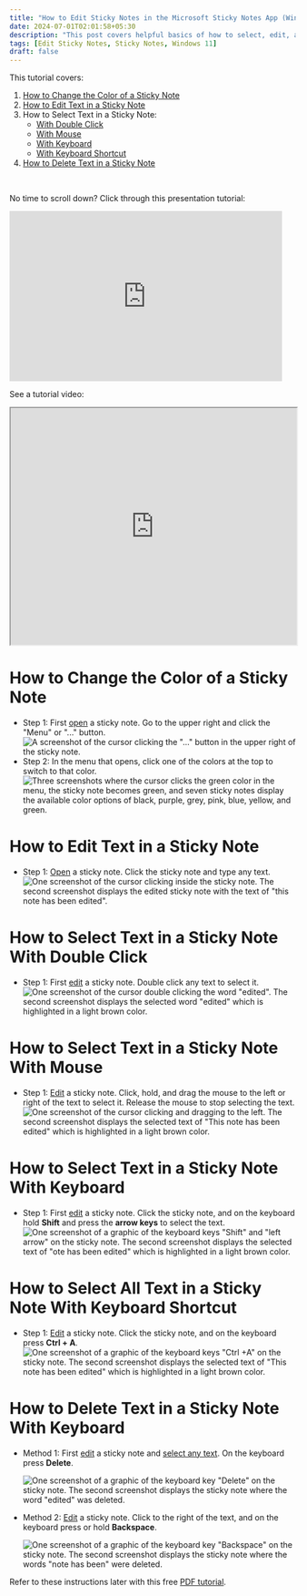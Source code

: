 ```yaml
---
title: "How to Edit Sticky Notes in the Microsoft Sticky Notes App (Windows 11)"
date: 2024-07-01T02:01:58+05:30
description: "This post covers helpful basics of how to select, edit, and delete text in sticky notes. You can even change the sticky note color!"
tags: [Edit Sticky Notes, Sticky Notes, Windows 11]
draft: false
---
```

This tutorial covers:

1. [How to Change the Color of a Sticky Note](#1)
2. [How to Edit Text in a Sticky Note](#2)
3. How to Select Text in a Sticky Note:
    * [With Double Click](#3)
    * [With Mouse](#4)
    * [With Keyboard](#5)
    * [With Keyboard Shortcut](#6)
4. [How to Delete Text in a Sticky Note](#7)

<br />
<p>No time to scroll down? Click through this presentation tutorial:</p>
<iframe src="https://docs.google.com/presentation/d/e/2PACX-1vTa-yqIxQLdLVBg0yFe7Krjr_WUe4qqaNgj4e9nrOrJrZfYnmtJOPyIK3mbopt98WEDBa4B1bjO0-_O/embed?start=false&loop=false&delayms=3000" frameborder="0" width="480" height="299" allowfullscreen="true" mozallowfullscreen="true" webkitallowfullscreen="true"></iframe>

<br />

See a tutorial video:
<iframe class="BLOG_video_class" allowfullscreen="" youtube-src-id="5qCKiWC0jc8" width="100%" height="416" src="https://www.youtube.com/embed/5qCKiWC0jc8"></iframe>

<h1 id="1">How to Change the Color of a Sticky Note</h1>

* Step 1: First [open](https://qhtutorials.github.io/posts/how-to-open-a-sticky-note/) a sticky note. Go to the upper right and click the "Menu" or "..." button. <div class="stepimage">![A screenshot of the cursor clicking the "..." button in the upper right of the sticky note.](blogsticky3dotsedit.png "Click the '...' ")</div>
* Step 2: In the menu that opens, click one of the colors at the top to switch to that color. <div class="stepimage">![Three screenshots where the cursor clicks the green color in the menu, the sticky note becomes green, and seven sticky notes display the available color options of black, purple, grey, pink, blue, yellow, and green.](blogpptcolor.png "Click a color")</div>

<h1 id="2">How to Edit Text in a Sticky Note</h1>

* Step 1: [Open](https://qhtutorials.github.io/posts/how-to-open-a-sticky-note/) a sticky note. Click the sticky note and type any text. <div class="stepimage">![One screenshot of the cursor clicking inside the sticky note. The second screenshot displays the edited sticky note with the text of "this note has been edited".](blogppteditnote.png "Type any text")</div>

<h1 id="3">How to Select Text in a Sticky Note With Double Click</h1>

* Step 1: First [edit](#2) a sticky note. Double click any text to select it. <div class="stepimage">![One screenshot of the cursor double clicking the word "edited". The second screenshot displays the selected word "edited" which is highlighted in a light brown color.](blogpptdblclickselect.png "Double click the text")</div>

<h1 id="4">How to Select Text in a Sticky Note With Mouse</h1>

* Step 1: [Edit](#2) a sticky note. Click, hold, and drag the mouse to the left or right of the text to select it. Release the mouse to stop selecting the text. <div class="stepimage">![One screenshot of the cursor clicking and dragging to the left. The second screenshot displays the selected text of "This note has been edited" which is highlighted in a light brown color.](blogpptclickdragselect.png "Click and drag to select text")</div>

<h1 id="5">How to Select Text in a Sticky Note With Keyboard</h1>

* Step 1: First [edit](#2) a sticky note. Click the sticky note, and on the keyboard hold **Shift** and press the **arrow keys** to select the text. <div class="stepimage">![One screenshot of a graphic of the keyboard keys "Shift" and "left arrow" on the sticky note. The second screenshot displays the selected text of "ote has been edited" which is highlighted in a light brown color.](blogpptshiftarrows.png "Hold 'Shift' and press the arrow keys")</div>

<h1 id="6">How to Select All Text in a Sticky Note With Keyboard Shortcut</h1>

* Step 1: [Edit](#2) a sticky note. Click the sticky note, and on the keyboard press **Ctrl + A**. <div class="stepimage">![One screenshot of a graphic of the keyboard keys "Ctrl +A" on the sticky note. The second screenshot displays the selected text of "This note has been edited" which is highlighted in a light brown color.](blogpptctrla.png "Press 'Ctrl +A' ")</div>

<h1 id="7">How to Delete Text in a Sticky Note With Keyboard</h1>

* Method 1: First [edit](#2) a sticky note and [select any text](#4). On the keyboard press **Delete**. <div class="stepimage">![One screenshot of a graphic of the keyboard key "Delete" on the sticky note. The second screenshot displays the sticky note where the word "edited" was deleted.](blogpptdelete.png "Select text and press 'Delete' ")</div>

* Method 2: [Edit](#2) a sticky note. Click to the right of the text, and on the keyboard press or hold **Backspace**. <div class="stepimage">![One screenshot of a graphic of the keyboard key "Backspace" on the sticky note. The second screenshot displays the sticky note where the words "note has been" were deleted.](blogpptbackspace.png "Press 'Backspace' ")</div>

Refer to these instructions later with this free [PDF tutorial](https://drive.google.com/file/d/1dtfqxgegar3EprkSWvwAMGOsv4b0FogZ/view?usp=sharing).

<br />


